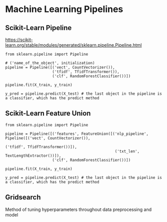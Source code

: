 # Machine Learning Pipelines

## Scikit-Learn Pipeline

https://scikit-learn.org/stable/modules/generated/sklearn.pipeline.Pipeline.html

```python3
from sklearn.pipeline import Pipeline

# ('name_of_the_object', initialization)
pipeline = Pipeline([('vect', CountVectorizer()),
                     ('tfidf', TfidfTransformer()),
                     ('clf', RandomForestClassifier())])
                     
pipeline.fit(X_train, y_train)

y_pred = pipeline.predict(X_test) # the last object in the pipeline is a classifier, which has the predict method

```

## Scikit-Learn Feature Union

```python3
from sklearn.pipeline import Pipeline

pipeline = Pipeline([('features', FeatureUnion([('nlp_pipeline', Pipeline([('vect', CountVectorizer()),
                                                                           ('tfidf', TfidfTransformer())]),
                                                 ('txt_len', TextLengthExtractor())]),
                     ('clf', RandomForestClassifier())])
                     
pipeline.fit(X_train, y_train)

y_pred = pipeline.predict(X_test) # the last object in the pipeline is a classifier, which has the predict method

```


## Gridsearch

Method of tuning hyperparameters throughout data preprocessing and model

```python3

```
